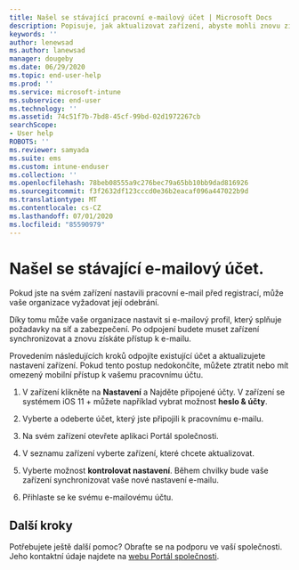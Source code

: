 ```yaml
---
title: Našel se stávající pracovní e-mailový účet | Microsoft Docs
description: Popisuje, jak aktualizovat zařízení, abyste mohli znovu získat přístup k pracovnímu nebo školnímu e-mailu.
keywords: ''
author: lenewsad
ms.author: lanewsad
manager: dougeby
ms.date: 06/29/2020
ms.topic: end-user-help
ms.prod: ''
ms.service: microsoft-intune
ms.subservice: end-user
ms.technology: ''
ms.assetid: 74c51f7b-7bd8-45cf-99bd-02d1972267cb
searchScope:
- User help
ROBOTS: ''
ms.reviewer: samyada
ms.suite: ems
ms.custom: intune-enduser
ms.collection: ''
ms.openlocfilehash: 78beb08555a9c276bec79a65bb10bb9dad816926
ms.sourcegitcommit: f3f2632df123cccd0e36b2eacaf096a447022b9d
ms.translationtype: MT
ms.contentlocale: cs-CZ
ms.lasthandoff: 07/01/2020
ms.locfileid: "85590979"
---
```

# <a name="an-existing-email-account-was-found"></a>Našel se stávající e-mailový účet.

Pokud jste na svém zařízení nastavili pracovní e-mail před registrací, může vaše organizace vyžadovat její odebrání. 

Díky tomu může vaše organizace nastavit si e-mailový profil, který splňuje požadavky na síť a zabezpečení. Po odpojení budete muset zařízení synchronizovat a znovu získáte přístup k e-mailu. 

Provedením následujících kroků odpojíte existující účet a aktualizujete nastavení zařízení. Pokud tento postup nedokončíte, můžete ztratit nebo mít omezený mobilní přístup k vašemu pracovnímu účtu.

1. V zařízení klikněte na **Nastavení** a Najděte připojené účty. V zařízení se systémem iOS 11 + můžete například vybrat možnost **heslo & účty**.
 
2. Vyberte a odeberte účet, který jste připojili k pracovnímu e-mailu. 

3. Na svém zařízení otevřete aplikaci Portál společnosti.  

4. V seznamu zařízení vyberte zařízení, které chcete aktualizovat.

5. Vyberte možnost **kontrolovat nastavení**. Během chvilky bude vaše zařízení synchronizovat vaše nové nastavení e-mailu.

6. Přihlaste se ke svému e-mailovému účtu. 

## <a name="next-steps"></a>Další kroky

Potřebujete ještě další pomoc? Obraťte se na podporu ve vaší společnosti. Jeho kontaktní údaje najdete na [webu Portál společnosti](https://go.microsoft.com/fwlink/?linkid=2010980).
